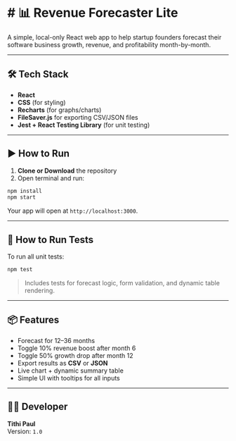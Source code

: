# # 📊 Revenue Forecaster Lite

A simple, local-only React web app to help startup founders forecast their software business growth, revenue, and profitability month-by-month.

---

## 🛠 Tech Stack

- **React**
- **CSS** (for styling)
- **Recharts** (for graphs/charts)
- **FileSaver.js** for exporting CSV/JSON files
- **Jest + React Testing Library** (for unit testing)


---

## ▶️ How to Run

1. **Clone or Download** the repository
2. Open terminal and run:

```bash
npm install
npm start
```

Your app will open at `http://localhost:3000`.

---

## 🧪 How to Run Tests

To run all unit tests:

```bash
npm test
```

> Includes tests for forecast logic, form validation, and dynamic table rendering.


---

## 📦 Features

- Forecast for 12–36 months
- Toggle 10% revenue boost after month 6
- Toggle 50% growth drop after month 12
- Export results as **CSV** or **JSON**
- Live chart + dynamic summary table
- Simple UI with tooltips for all inputs

---

## 👩‍💻 Developer

**Tithi Paul**  
Version: `1.0`
